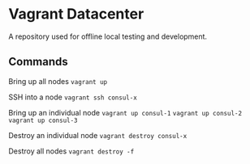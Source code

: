 # Vagrant Datacenter

A repository used for offline local testing and development.

## Commands

Bring up all nodes
`vagrant up`

SSH into a node
`vagrant ssh consul-x`

Bring up an individual node
`vagrant up consul-1`
`vagrant up consul-2`
`vagrant up consul-3`

Destroy an individual node
`vagrant destroy consul-x`

Destroy all nodes
`vagrant destroy -f`
